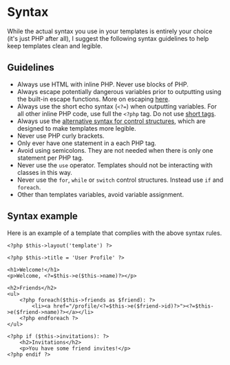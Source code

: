 Syntax
======

While the actual syntax you use in your templates is entirely your choice (it's just PHP after all), I suggest the following syntax guidelines to help keep templates clean and legible.

## Guidelines

- Always use HTML with inline PHP. Never use blocks of PHP.
- Always escape potentially dangerous variables prior to outputting using the built-in escape functions. More on escaping [here](/escape).
- Always use the short echo syntax (`<?=`) when outputting variables. For all other inline PHP code, use full the `<?php` tag. Do not use [short tags](http://us3.php.net/manual/en/ini.core.php#ini.short-open-tag).
- Always use the [alternative syntax for control structures](http://php.net/manual/en/control-structures.alternative-syntax.php), which are designed to make templates more legible.
- Never use PHP curly brackets.
- Only ever have one statement in a each PHP tag.
- Avoid using semicolons. They are not needed when there is only one statement per PHP tag.
- Never use the `use` operator. Templates should not be interacting with classes in this way.
- Never use the `for`, `while` or `switch` control structures. Instead use `if` and `foreach`.
- Other than templates variables, avoid variable assignment.

## Syntax example

Here is an example of a template that complies with the above syntax rules.

~~~language-php
<?php $this->layout('template') ?>

<?php $this->title = 'User Profile' ?>

<h1>Welcome!</h1>
<p>Welcome, <?=$this->e($this->name)?></p>

<h2>Friends</h2>
<ul>
    <?php foreach($this->friends as $friend): ?>
        <li><a href="/profile/<?=$this->e($friend->id)?>"><?=$this->e($friend->name)?></a></li>
    <?php endforeach ?>
</ul>

<?php if ($this->invitations): ?>
    <h2>Invitations</h2>
    <p>You have some friend invites!</p>
<?php endif ?>
~~~